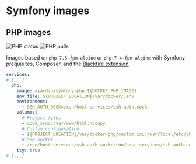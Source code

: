 Symfony images
==============

PHP images
----------
![PHP status](https://img.shields.io/github/workflow/status/ajardin/docker-images/PHP%20images?style=for-the-badge)
![PHP pulls](https://img.shields.io/docker/pulls/ajardin/symfony-php?style=for-the-badge)

Images based on `php:7.3-fpm-alpine` or `php:7.4-fpm-alpine` with Symfony prequisites, Composer, and the [Blackfire extension][1].

```yaml
services:
# [...]
  php:
    image: ajardin/symfony-php:${DOCKER_PHP_IMAGE}
    env_file: ${PROJECT_LOCATION}/var/docker/.env
    environment:
      - SSH_AUTH_SOCK=/run/host-services/ssh-auth.sock
    volumes:
      # Project files
      - code_sync:/var/www/html:nocopy
      # Custom configuration
      - ${PROJECT_LOCATION}/var/docker/php/custom.ini:/usr/local/etc/php/conf.d/custom.ini:ro
      # SSH socket
      - /run/host-services/ssh-auth.sock:/run/host-services/ssh-auth.sock
    tty: true
# [...]
```

<!-- Resources -->
[1]: https://blackfire.io/docs/introduction

